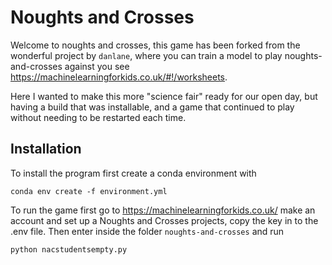 # Noughts and Crosses

Welcome to noughts and crosses, this game has been forked from the wonderful project by `danlane`, where you can train a model to play noughts-and-crosses against you see https://machinelearningforkids.co.uk/#!/worksheets.

Here I wanted to make this more "science fair" ready for our open day, but having a build that was installable, and a game that continued to play without needing to be restarted each time. 

## Installation
To install the program first create a conda environment with 
```
conda env create -f environment.yml
```
To run the game first go to https://machinelearningforkids.co.uk/ make an account and set up a Noughts and Crosses projects, copy the key in to the .env file. 
Then enter inside the folder `noughts-and-crosses` and run 
```
python nacstudentsempty.py
```